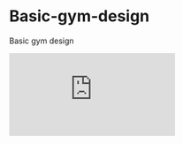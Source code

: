 # Basic-gym-design
Basic gym design

![Alt text](https://github.com/allsanto/Basic-gym-design/blob/master/image/CompleteGym.P?raw=true "Basic gym design")

